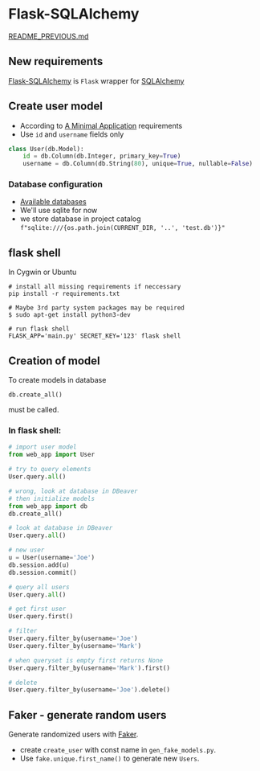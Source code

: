 # Flask-SQLAlchemy
[README_PREVIOUS.md](./README_PREVIOUS.md)

## New requirements
[Flask-SQLAlchemy][] is `Flask` wrapper for [SQLAlchemy][]


## Create user model
* According to [A Minimal Application] requirements
* Use `id` and `username` fields only
```python
class User(db.Model):
    id = db.Column(db.Integer, primary_key=True)
    username = db.Column(db.String(80), unique=True, nullable=False)
```

### Database configuration
* [Available databases][]
* We'll use sqlite for now
* we store database in project catalog `f"sqlite:///{os.path.join(CURRENT_DIR, '..', 'test.db')}"`

## flask shell
In Cygwin or Ubuntu
```
# install all missing requirements if neccessary
pip install -r requirements.txt

# Maybe 3rd party system packages may be required
$ sudo apt-get install python3-dev

# run flask shell
FLASK_APP='main.py' SECRET_KEY='123' flask shell
```

## Creation of model
To create models in database
```
db.create_all()
```
must be called.

### In flask shell:
```python
# import user model
from web_app import User

# try to query elements
User.query.all()

# wrong, look at database in DBeaver
# then initialize models
from web_app import db
db.create_all()

# look at database in DBeaver
User.query.all()

# new user
u = User(username='Joe')
db.session.add(u)
db.session.commit()

# query all users
User.query.all()

# get first user
User.query.first()

# filter
User.query.filter_by(username='Joe')
User.query.filter_by(username='Mark')

# when queryset is empty first returns None
User.query.filter_by(username='Mark').first()

# delete
User.query.filter_by(username='Joe').delete()
```

## Faker - generate random users

Generate randomized users with [Faker][].

* create `create_user` with const name in `gen_fake_models.py`.
* Use `fake.unique.first_name()` to generate new `Users`.


[Flask-SQLAlchemy]: https://flask-sqlalchemy.palletsprojects.com/en/2.x/
[SQLAlchemy]: https://www.sqlalchemy.org/
[A Minimal Application]: https://flask-sqlalchemy.palletsprojects.com/en/2.x/quickstart/#a-minimal-application
[Available databases]: https://flask-sqlalchemy.palletsprojects.com/en/2.x/config/#connection-uri-format
[Faker]: https://pypi.org/project/Faker/
